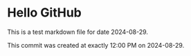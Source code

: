 # Hello GitHub
This is a test markdown file for date 2024-08-29.

This commit was created at exactly 12:00 PM on 2024-08-29.
